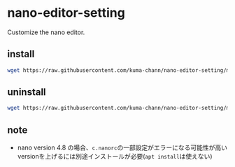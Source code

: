 # nano-editor-setting
Customize the nano editor.


## install
```sh
wget https://raw.githubusercontent.com/kuma-chann/nano-editor-setting/main/install.sh -O- | sh
```


## uninstall
```sh
wget https://raw.githubusercontent.com/kuma-chann/nano-editor-setting/main/uninstall.sh -O- | sh
```


## note
- nano version 4.8 の場合、`c.nanorc`の一部設定がエラーになる可能性が高い  
versionを上げるには別途インストールが必要(`apt install`は使えない)
